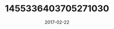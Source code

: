 ---
title: "1455336403705271030"
image: "2017-02-22 07.40.40 1455336403705271030_46248401"
date: "2017-02-22"
type: "photo"
---